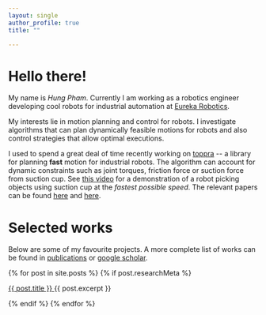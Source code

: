```yaml
---
layout: single
author_profile: true
title: ""

---
```


# Hello there!

My name is *Hung Pham*. Currently I am working as a robotics engineer
developing cool robots for industrial automation at [Eureka
Robotics](https://www.therobotreport.com/archimedes-robot-eureka-robotics-human-like-grip/).

My interests lie in motion planning and control for robots. I
investigate algorithms that can plan dynamically feasible motions for
robots and also control strategies that allow optimal executions.

I used to spend a great deal of time recently working on
[toppra](https://github.com/hungpham2511/toppra) -- a library for
planning **fast** motion for industrial robots. The algorithm can
account for dynamic constraints such as joint torques, friction force
or suction force from suction cup. See [this
video](https://www.youtube.com/watch?v=b9H-zOYWLbY) for a
demonstration of a robot picking objects using suction cup at the
*fastest possible speed*. The relevant papers can be found [here][5]
and [here](https://arxiv.org/abs/1809.03151).

# Selected works

Below are some of my favourite projects.  A more complete list of
works can be found in [publications][3] or [google
scholar](https://scholar.google.com/citations?user=dszBAKsAAAAJ&hl=en).

{% for post in site.posts %}
{% if post.researchMeta %}

<div>
 <a href="{{ post.url }}"> {{ post.title }} </a>   {{ post.excerpt }}
</div>

{% endif %}
{% endfor %}



[1]: http://www.ntu.edu.sg/home/cuong/
[2]: https://en.wikipedia.org/wiki/Reinforcement_learning
[3]: {{site.url}}/research
[4]: {{site.url}}/software
[5]: https://arxiv.org/abs/1707.07239

